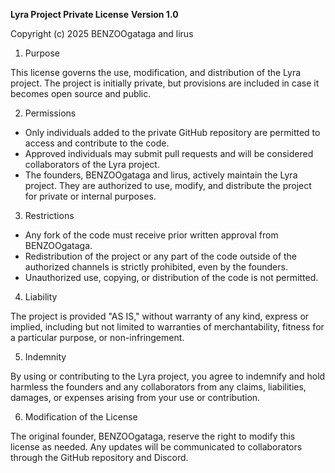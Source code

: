 **Lyra Project Private License**
**Version 1.0**

Copyright (c) 2025 BENZOOgataga and lirus

1. Purpose

This license governs the use, modification, and distribution of the Lyra project. The project is initially private, but provisions are included in case it becomes open source and public.

2. Permissions

- Only individuals added to the private GitHub repository are permitted to access and contribute to the code.
- Approved individuals may submit pull requests and will be considered collaborators of the Lyra project.
- The founders, BENZOOgataga and lirus, actively maintain the Lyra project. They are authorized to use, modify, and distribute the project for private or internal purposes.

3. Restrictions

- Any fork of the code must receive prior written approval from BENZOOgataga.
- Redistribution of the project or any part of the code outside of the authorized channels is strictly prohibited, even by the founders.
- Unauthorized use, copying, or distribution of the code is not permitted.

4. Liability

The project is provided "AS IS," without warranty of any kind, express or implied, including but not limited to warranties of merchantability, fitness for a particular purpose, or non-infringement.

5. Indemnity

By using or contributing to the Lyra project, you agree to indemnify and hold harmless the founders and any collaborators from any claims, liabilities, damages, or expenses arising from your use or contribution.

6. Modification of the License

The original founder, BENZOOgataga, reserve the right to modify this license as needed. Any updates will be communicated to collaborators through the GitHub repository and Discord.
